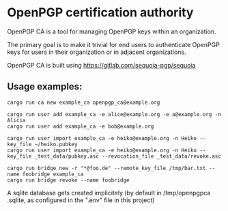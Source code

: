 # OpenPGP certification authority

OpenPGP CA is a tool for managing OpenPGP keys within an organization.

The primary goal is to make it trivial for end users to authenticate
OpenPGP keys for users in their organization or in adjacent organizations.

OpenPGP CA is built using https://gitlab.com/sequoia-pgp/sequoia


## Usage examples:

```
cargo run ca new example_ca openpgp_ca@example.org

cargo run user add example_ca -e alice@example.org -e a@example.org -n Alicia
cargo run user add example_ca -e bob@example.org

cargo run user import example_ca -e heiko@example.org -n Heiko --key_file ~/heiko.pubkey
cargo run user import example_ca -e heiko@example.org -n Heiko --key_file _test_data/pubkey.asc --revocation_file _test_data/revoke.asc

cargo run bridge new -r "*@foo.de" --remote_key_file /tmp/bar.txt --name foobridge example_ca
cargo run bridge revoke --name foobridge
```

A sqlite database gets created implicitely (by default in /tmp/openpgpca
.sqlite, as configured in the ".env" file in this project)